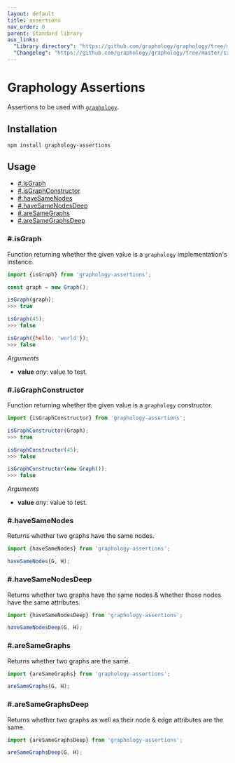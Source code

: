 ```yaml
---
layout: default
title: assertions
nav_order: 0
parent: Standard library
aux_links:
  "Library directory": "https://github.com/graphology/graphology/tree/master/src/assertions"
  "Changelog": "https://github.com/graphology/graphology/tree/master/src/assertions/CHANGELOG.md"
---
```


# Graphology Assertions

Assertions to be used with [`graphology`](..).

## Installation

```
npm install graphology-assertions
```

## Usage

- [#.isGraph](#isgraph)
- [#.isGraphConstructor](#isgraphconstructor)
- [#.haveSameNodes](#hassamenodes)
- [#.haveSameNodesDeep](#hassamenodesdeep)
- [#.areSameGraphs](#issamegraph)
- [#.areSameGraphsDeep](#issamegraphdeep)

### #.isGraph

Function returning whether the given value is a `graphology` implementation's instance.

```js
import {isGraph} from 'graphology-assertions';

const graph = new Graph();

isGraph(graph);
>>> true

isGraph(45);
>>> false

isGraph({hello: 'world'});
>>> false
```

_Arguments_

- **value** _any_: value to test.

### #.isGraphConstructor

Function returning whether the given value is a `graphology` constructor.

```js
import {isGraphConstructor} from 'graphology-assertions';

isGraphConstructor(Graph);
>>> true

isGraphConstructor(45);
>>> false

isGraphConstructor(new Graph());
>>> false
```

_Arguments_

- **value** _any_: value to test.

### #.haveSameNodes

Returns whether two graphs have the same nodes.

```js
import {haveSameNodes} from 'graphology-assertions';

haveSameNodes(G, H);
```

### #.haveSameNodesDeep

Returns whether two graphs have the same nodes & whether those nodes have the same attributes.

```js
import {haveSameNodesDeep} from 'graphology-assertions';

haveSameNodesDeep(G, H);
```

### #.areSameGraphs

Returns whether two graphs are the same.

```js
import {areSameGraphs} from 'graphology-assertions';

areSameGraphs(G, H);
```

### #.areSameGraphsDeep

Returns whether two graphs as well as their node & edge attributes are the same.

```js
import {areSameGraphsDeep} from 'graphology-assertions';

areSameGraphsDeep(G, H);
```

